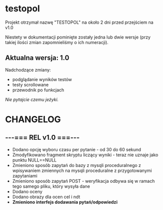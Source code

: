# testopol
Projekt otrzymał nazwę "TESTOPOL" na około 2 dni przed przejściem na v1.0

Niestety w dokumentacji pominięte zostały jedna lub dwie wersje (przy takiej ilości zmian zapomnieliśmy o ich numeracji).

## Aktualna wersja: 1.0

Nadchodzące zmiany:
- podglądanie wyników testów
- testy scrollowane
- przewodnik po funkcjach

*Nie pytajcie czemu jeżyki.*


# CHANGELOG

## ---=== REL v1.0 ===---
- Dodano opcję wyboru czasu per pytanie - od 30 do 60 sekund
- Zmodyfikowano fragment skryptu liczący wyniki - teraz nie uznaje jako punktu NULL==NULL
- Zmieniono sposób zapytań do bazy z mysqli proceduralnego z wpisywaniem zmiennych na mysqli proceduralne z przygotowanymi zapytaniami
- Zmieniono sposób zapytań POST - weryfikacja odbywa się w ramach tego samego pliku, który wysyła dane
- Dodano oceny
- Dodano obrazy dla ocen cel i ndt
- **Zmieniono interfejs dodawania pytań/odpowiedzi**